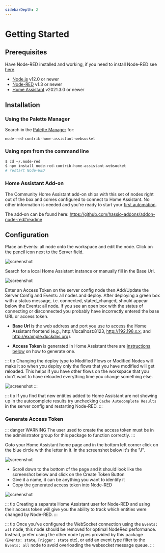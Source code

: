 ```yaml
---
sidebarDepth: 2
---
```


# Getting Started

## Prerequisites

Have Node-RED installed and working, if you need to
install Node-RED see [here](https://nodered.org/docs/getting-started/installation).

- [Node.js](https://nodejs.org) v12.0 or newer
- [Node-RED](https://nodered.org/) v1.3 or newer
- [Home Assistant](https://home-assistant.io) v2021.3.0 or newer

## Installation

### Using the Palette Manager

Search in the [Palette
Manager](https://nodered.org/docs/user-guide/editor/palette/manager) for:

```
node-red-contrib-home-assistant-websocket
```

### Using npm from the command line

```bash
$ cd ~/.node-red
$ npm install node-red-contrib-home-assistant-websocket
# restart Node-RED
```

### Home Assistant Add-on

The Community Home Assistant add-on ships with this set of nodes right out of
the box and comes configured to connect to Home Assistant. No
other information is needed and you're ready to start your [first
automation](./first-automation.md).

The add-on can be found here: <https://github.com/hassio-addons/addon-node-red#readme>

## Configuration

Place an Events: all node onto the workspace and edit the node. Click on the
pencil icon next to the Server field.

![screenshot](./images/getting-started_01.png)

Search for a local Home Assistant instance or manually fill in the Base Url.

![screenshot](./images/getting-started_03.png)

Enter an Access Token on the server config node then Add/Update the
Server Config and Events: all nodes and deploy. After deploying a green box with
a status message, i.e. connected, stated_changed, should appear below
the Events: all node. If you see an open box with the status of connecting or
disconnected you probably have incorrectly entered the base URL or access token.

- **Base Url** is the web address and port you use to access the Home Assistant frontend (e.g.,
  http://localhost:8123, http://192.198.x.x, and http://example.duckdns.org).

- **Access Token** is generated in Home Assistant there are [instructions below](#generate-access-token) on how to
  generate one.

::: tip
Changing the deploy type to Modified Flows or Modified Nodes will make it so when
you deploy only the flows that you have modified will get reloaded. This helps
if you have other flows on the workspace that you don't want to have reloaded
everything time you change something else.

![screenshot](./images/getting_started_02.png)
:::

::: tip
If you find that new entities added to Home Assistant are not showing up in the
autocomplete results try unchecking `Cache Autocomplete Results` in the
server config and restarting Node-RED.
:::

### Generate Access Token

::: danger WARNING
The user used to create the access token must be in the administrator group for
this package to function correctly.
:::

Goto your Home Assistant home page and in the bottom left corner click on the blue circle with the letter in it. In the screenshot below it's the "J".

![screenshot](./images/generate-token_01.png)

- Scroll down to the bottom of the page and it should look like the screenshot below and click on the Create Token Button
- Give it a name, it can be anything you want to identify it
- Copy the generated access token into Node-RED

![screenshot](./images/generate-token_02.png)

::: tip
Creating a separate Home Assistant user for Node-RED and using their access token will give you the
ability to track which entities were changed by Node-RED.
:::

::: tip
Once you've configured the WebSocket connection using the `Events: all` node, this node should be removed for optimal NodeRed performance. Instead, prefer using the other node types provided by this package (`Events: state`, `Trigger: state` etc), or add an event type filter to the `Events: all` node to avoid overloading the websocket message queue.
:::
